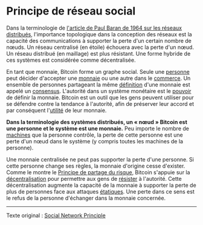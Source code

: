 Principe de réseau social
=========================

Dans la terminologie de [l'article de Paul Baran de 1964 sur les réseaux distribués](http://web.cs.ucla.edu/classes/cs217/Baran64.pdf), l'importance topologique dans la conception des réseaux est la capacité des communications à supporter la perte d'un certain nombre de nœuds. Un réseau centralisé (en étoile) échouera avec la perte d'un nœud. Un réseau distribué (en maillage) est plus résistant. Une forme hybride de ces systèmes est considérée comme décentralisée.

En tant que monnaie, Bitcoin forme un graphe social. Seule une [personne](ch101-glossary.md#personne) peut décider d'accepter une [monnaie](ch005-money-taxonomy.md) ou une autre dans le [commerce](ch101-glossary.md#commerce). Un ensemble de personnes partageant la même [définition](ch101-glossary.md#règles-de-consensus) d'une monnaie est appelé un [consensus](ch101-glossary.md#consensus). L'autorité dans un système monétaire est le [pouvoir](ch101-glossary.md#puissance) de définir la monnaie. Bitcoin est un outil que les gens peuvent utiliser pour se défendre contre la tendance à l'autorité, afin de préserver leur accord et par conséquent l'[utilité](ch101-glossary.md#utilité) de leur monnaie.

**Dans la terminologie des systèmes distribués, un « nœud » Bitcoin est une personne et le système est une monnaie.** Peu importe le nombre de [machines](ch101-glossary.md#machine) que la personne contrôle, la perte de cette personne est une perte d'un nœud dans le système (y compris toutes les machines de la personne).

Une monnaie centralisée ne peut pas supporter la perte d'une personne. Si cette personne change ses règles, la monnaie d'origine cesse d'exister. Comme le montre le [Principe de partage du risque](ch023-risk-sharing-principle.md), Bitcoin s'appuie sur la [décentralisation](ch101-glossary.md#décentralisation) pour permettre aux gens de [résister](ch004-axiom-of-resistance.md) à l'autorité. Cette décentralisation augmente la capacité de la monnaie à supporter la perte de plus de personnes face aux attaques [étatiques](ch101-glossary.md#état). Une perte dans ce sens est le refus de la personne d'échanger dans la monnaie concernée.

---

Texte original : [Social Network Principle](https://github.com/libbitcoin/libbitcoin-system/wiki/Social-Network-Principle)